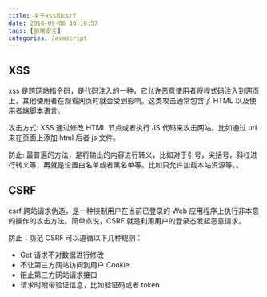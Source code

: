 ```yaml
---
title: 关于xss和csrf
date: 2018-09-06 16:10:57
tags: [前端安全]
categories: Javascript
---
```


## XSS

xss 是跨网站指令码，是代码注入的一种，它允许恶意使用者将程式码注入到网页上，其他使用者在观看网页时就会受到影响。这类攻击通常包含了 HTML 以及使用者端脚本语言。

攻击方式: XSS 通过修改 HTML 节点或者执行 JS 代码来攻击网站。比如通过 url 来在页面上添加 html 后者 js 文件。

防止: 最普遍的方法，是将输出的内容进行转义，比如对于引号，尖括号，斜杠进行转义等，再就是设置白名单或者黑名单等。比如只允许加载本站资源等。。

## CSRF

csrf 跨站请求伪造，是一种挟制用户在当前已登录的 Web 应用程序上执行非本意的操作的攻击方法。简单点说，CSRF 就是利用用户的登录态发起恶意请求。

防止：防范 CSRF 可以遵循以下几种规则：

- Get 请求不对数据进行修改
- 不让第三方网站访问到用户 Cookie
- 阻止第三方网站请求接口
- 请求时附带验证信息，比如验证码或者 token
